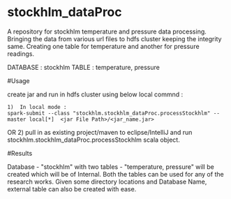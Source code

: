 # stockhlm_dataProc

A repository for stockhlm temperature and pressure data processing. Bringing the data from various url files to hdfs cluster keeping the 
integrity same. 
Creating one table for temperature and another for pressure readings.

DATABASE : stockhlm
TABLE : temperature, pressure

#Usage

create jar and run in hdfs cluster using below local commnd :

    1)  In local mode :
    spark-submit --class "stockhlm.stockhlm_dataProc.processStockhlm" --master local[*]  <jar File Path>/<jar_name.jar>

OR  2) pull in as existing project/maven to eclipse/IntelliJ and run stockhlm.stockhlm_dataProc.processStockhlm scala object.

#Results

Database - "stockhlm" with two tables - "temperature, pressure" will be created which will be of Internal. Both the tables can be used for 
any of the research works. Given some directory locations and Database Name, external table can also be created with ease.
